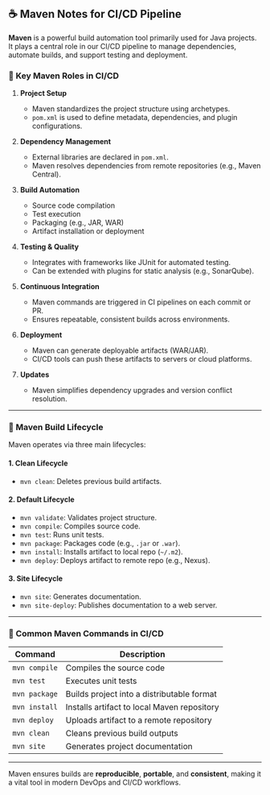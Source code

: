 ## ☕ Maven Notes for CI/CD Pipeline

**Maven** is a powerful build automation tool primarily used for Java projects. It plays a central role in our CI/CD pipeline to manage dependencies, automate builds, and support testing and deployment.



### 🧩 Key Maven Roles in CI/CD

1. **Project Setup**
   - Maven standardizes the project structure using archetypes.
   - `pom.xml` is used to define metadata, dependencies, and plugin configurations.

2. **Dependency Management**
   - External libraries are declared in `pom.xml`.
   - Maven resolves dependencies from remote repositories (e.g., Maven Central).

3. **Build Automation**
   - Source code compilation
   - Test execution
   - Packaging (e.g., JAR, WAR)
   - Artifact installation or deployment

4. **Testing & Quality**
   - Integrates with frameworks like JUnit for automated testing.
   - Can be extended with plugins for static analysis (e.g., SonarQube).

5. **Continuous Integration**
   - Maven commands are triggered in CI pipelines on each commit or PR.
   - Ensures repeatable, consistent builds across environments.

6. **Deployment**
   - Maven can generate deployable artifacts (WAR/JAR).
   - CI/CD tools can push these artifacts to servers or cloud platforms.

7. **Updates**
   - Maven simplifies dependency upgrades and version conflict resolution.

---

### 🔁 Maven Build Lifecycle

Maven operates via three main lifecycles:

#### 1. Clean Lifecycle
- `mvn clean`: Deletes previous build artifacts.

#### 2. Default Lifecycle
- `mvn validate`: Validates project structure.
- `mvn compile`: Compiles source code.
- `mvn test`: Runs unit tests.
- `mvn package`: Packages code (e.g., `.jar` or `.war`).
- `mvn install`: Installs artifact to local repo (`~/.m2`).
- `mvn deploy`: Deploys artifact to remote repo (e.g., Nexus).

#### 3. Site Lifecycle
- `mvn site`: Generates documentation.
- `mvn site-deploy`: Publishes documentation to a web server.

---

### 🧪 Common Maven Commands in CI/CD

| Command           | Description                                  |
|------------------|----------------------------------------------|
| `mvn compile`     | Compiles the source code                     |
| `mvn test`        | Executes unit tests                          |
| `mvn package`     | Builds project into a distributable format   |
| `mvn install`     | Installs artifact to local Maven repository  |
| `mvn deploy`      | Uploads artifact to a remote repository      |
| `mvn clean`       | Cleans previous build outputs                |
| `mvn site`        | Generates project documentation              |

---


Maven ensures builds are **reproducible**, **portable**, and **consistent**, making it a vital tool in modern DevOps and CI/CD workflows.

